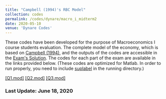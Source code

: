 ```yaml
---
title: "Campbell (1994)'s RBC Model"
collection: codes
permalink: /codes/dynare/macro_i_midterm2
date: 2020-05-10
venue: 'Dynare Codes'
---
```


These codes have been developed for the purpose of Macroeconomics I course students evaluation.
The complete model of the economy, which is based on [Campbell (1994)](https://doi.org/10.1016/0304-3932(94)90040-X),
and the outputs of the codes are accessible in the [Exam's Solution](https://www.dropbox.com/s/ynfc43gmueg188z/Macro%20I%20-%20Midterm%20II%20-%20Dynare%20Solution.pdf?dl=0). 
The codes for each part of the exam are available in the links provided below.
(These codes are optimized for Matlab. In order to run properly, you need to include [suplabel](https://www.mathworks.com/matlabcentral/mlc-downloads/downloads/e54cf280-4a80-11e4-9553-005056977bd0/882da57d-94e1-4a55-aae0-034ff84eb28c/packages/zip) in the running directory.)

[[Q1.mod]](https://www.dropbox.com/s/h77lf0y7r8377a7/Q1Mid2.mod?dl=0)
[[Q2.mod]](https://www.dropbox.com/s/0o1ljfmhc43bubx/Q2Mid2.mod?dl=0)
[[Q3.mod]](https://www.dropbox.com/s/nw9moc4yy2we2ys/Q3Mid2.mod?dl=0)

### Last Update: June 18, 2020
